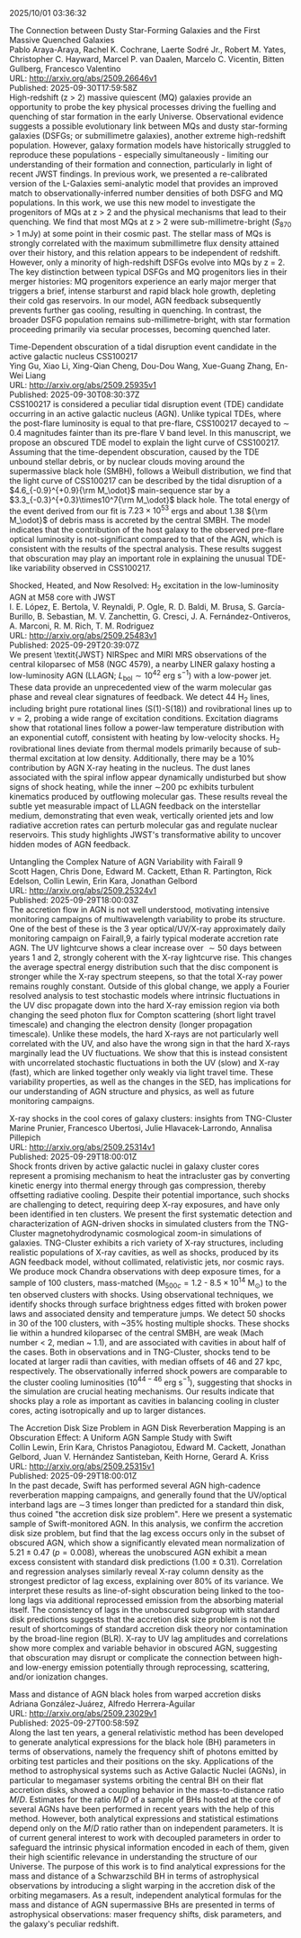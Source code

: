2025/10/01 03:36:32  

The Connection between Dusty Star-Forming Galaxies and the First Massive
  Quenched Galaxies  
Pablo Araya-Araya, Rachel K. Cochrane, Laerte Sodré Jr., Robert M. Yates, Christopher C. Hayward, Marcel P. van Daalen, Marcelo C. Vicentin, Bitten Gullberg, Francesco Valentino  
URL: http://arxiv.org/abs/2509.26646v1  
Published: 2025-09-30T17:59:58Z  
  High-redshift (z &gt; 2) massive quiescent (MQ) galaxies provide an opportunity to probe the key physical processes driving the fuelling and quenching of star formation in the early Universe. Observational evidence suggests a possible evolutionary link between MQs and dusty star-forming galaxies (DSFGs; or submillimetre galaxies), another extreme high-redshift population. However, galaxy formation models have historically struggled to reproduce these populations - especially simultaneously - limiting our understanding of their formation and connection, particularly in light of recent JWST findings. In previous work, we presented a re-calibrated version of the L-Galaxies semi-analytic model that provides an improved match to observationally-inferred number densities of both DSFG and MQ populations. In this work, we use this new model to investigate the progenitors of MQs at z &gt; 2 and the physical mechanisms that lead to their quenching. We find that most MQs at z &gt; 2 were sub-millimetre-bright ($S_{870}$ &gt; 1 mJy) at some point in their cosmic past. The stellar mass of MQs is strongly correlated with the maximum submillimetre flux density attained over their history, and this relation appears to be independent of redshift. However, only a minority of high-redshift DSFGs evolve into MQs by z = 2. The key distinction between typical DSFGs and MQ progenitors lies in their merger histories: MQ progenitors experience an early major merger that triggers a brief, intense starburst and rapid black hole growth, depleting their cold gas reservoirs. In our model, AGN feedback subsequently prevents further gas cooling, resulting in quenching. In contrast, the broader DSFG population remains sub-millimetre-bright, with star formation proceeding primarily via secular processes, becoming quenched later.   

Time-Dependent obscuration of a tidal disruption event candidate in the
  active galactic nucleus CSS100217  
Ying Gu, Xiao Li, Xing-Qian Cheng, Dou-Dou Wang, Xue-Guang Zhang, En-Wei Liang  
URL: http://arxiv.org/abs/2509.25935v1  
Published: 2025-09-30T08:30:37Z  
  CSS100217 is considered a peculiar tidal disruption event (TDE) candidate occurring in an active galactic nucleus (AGN). Unlike typical TDEs, where the post-flare luminosity is equal to that pre-flare, CSS100217 decayed to $\sim$ 0.4 magnitudes fainter than its pre-flare V band level. In this manuscript, we propose an obscured TDE model to explain the light curve of CSS100217. Assuming that the time-dependent obscuration, caused by the TDE unbound stellar debris, or by nuclear clouds moving around the supermassive black hole (SMBH), follows a Weibull distribution, we find that the light curve of CSS100217 can be described by the tidal disruption of a $4.6_{-0.9}^{+0.9}{\rm M_\odot}$ main-sequence star by a $3.3_{-0.3}^{+0.3}\times10^7{\rm M_\odot}$ black hole. The total energy of the event derived from our fit is $7.23\times10^{53}$ ergs and about 1.38 ${\rm M_\odot}$ of debris mass is accreted by the central SMBH. The model indicates that the contribution of the host galaxy to the observed pre-flare optical luminosity is not-significant compared to that of the AGN, which is consistent with the results of the spectral analysis. These results suggest that obscuration may play an important role in explaining the unusual TDE-like variability observed in CSS100217.   

Shocked, Heated, and Now Resolved: H$_2$ excitation in the
  low-luminosity AGN at M58 core with JWST  
I. E. López, E. Bertola, V. Reynaldi, P. Ogle, R. D. Baldi, M. Brusa, S. García-Burillo, B. Sebastian, M. V. Zanchettin, G. Cresci, J. A. Fernández-Ontiveros, A. Marconi, R. M. Rich, T. M. Rodriguez  
URL: http://arxiv.org/abs/2509.25483v1  
Published: 2025-09-29T20:39:07Z  
  We present \textit{JWST} NIRSpec and MIRI MRS observations of the central kiloparsec of M58 (NGC 4579), a nearby LINER galaxy hosting a low-luminosity AGN (LLAGN; $L_\mathrm{bol} \sim 10^{42}$ erg s$^{-1}$) with a low-power jet. These data provide an unprecedented view of the warm molecular gas phase and reveal clear signatures of feedback. We detect 44 H$_2$ lines, including bright pure rotational lines (S(1)-S(18)) and rovibrational lines up to $\nu=2$, probing a wide range of excitation conditions. Excitation diagrams show that rotational lines follow a power-law temperature distribution with an exponential cutoff, consistent with heating by low-velocity shocks. H$_2$ rovibrational lines deviate from thermal models primarily because of sub-thermal excitation at low density. Additionally, there may be a 10% contribution by AGN X-ray heating in the nucleus. The dust lanes associated with the spiral inflow appear dynamically undisturbed but show signs of shock heating, while the inner $\sim$200 pc exhibits turbulent kinematics produced by outflowing molecular gas. These results reveal the subtle yet measurable impact of LLAGN feedback on the interstellar medium, demonstrating that even weak, vertically oriented jets and low radiative accretion rates can perturb molecular gas and regulate nuclear reservoirs. This study highlights JWST's transformative ability to uncover hidden modes of AGN feedback.   

Untangling the Complex Nature of AGN Variability with Fairall 9  
Scott Hagen, Chris Done, Edward M. Cackett, Ethan R. Partington, Rick Edelson, Collin Lewin, Erin Kara, Jonathan Gelbord  
URL: http://arxiv.org/abs/2509.25324v1  
Published: 2025-09-29T18:00:03Z  
  The accretion flow in AGN is not well understood, motivating intensive monitoring campaigns of multiwavelength variability to probe its structure. One of the best of these is the 3 year optical/UV/X-ray approximately daily monitoring campaign on Fairall\,9, a fairly typical moderate accretion rate AGN. The UV lightcurve shows a clear increase over $\sim 50$ days between years 1 and 2, strongly coherent with the X-ray lightcurve rise. This changes the average spectral energy distribution such that the disc component is stronger while the X-ray spectrum steepens, so that the total X-ray power remains roughly constant. Outside of this global change, we apply a Fourier resolved analysis to test stochastic models where intrinsic fluctuations in the UV disc propagate down into the hard X-ray emission region via both changing the seed photon flux for Compton scattering (short light travel timescale) and changing the electron density (longer propagation timescale). Unlike these models, the hard X-rays are not particularly well correlated with the UV, and also have the wrong sign in that the hard X-rays marginally lead the UV fluctuations. We show that this is instead consistent with uncorrelated stochastic fluctuations in both the UV (slow) and X-ray (fast), which are linked together only weakly via light travel time. These variability properties, as well as the changes in the SED, has implications for our understanding of AGN structure and physics, as well as future monitoring campaigns.   

X-ray shocks in the cool cores of galaxy clusters: insights from
  TNG-Cluster  
Marine Prunier, Francesco Ubertosi, Julie Hlavacek-Larrondo, Annalisa Pillepich  
URL: http://arxiv.org/abs/2509.25314v1  
Published: 2025-09-29T18:00:01Z  
  Shock fronts driven by active galactic nuclei in galaxy cluster cores represent a promising mechanism to heat the intracluster gas by converting kinetic energy into thermal energy through gas compression, thereby offsetting radiative cooling. Despite their potential importance, such shocks are challenging to detect, requiring deep X-ray exposures, and have only been identified in ten clusters. We present the first systematic detection and characterization of AGN-driven shocks in simulated clusters from the TNG-Cluster magnetohydrodynamic cosmological zoom-in simulations of galaxies. TNG-Cluster exhibits a rich variety of X-ray structures, including realistic populations of X-ray cavities, as well as shocks, produced by its AGN feedback model, without collimated, relativistic jets, nor cosmic rays. We produce mock Chandra observations with deep exposure times, for a sample of 100 clusters, mass-matched (M$_{500c}=1.2$ - $8.5 \times 10^{14}$ M$_\odot$) to the ten observed clusters with shocks. Using observational techniques, we identify shocks through surface brightness edges fitted with broken power laws and associated density and temperature jumps. We detect 50 shocks in 30 of the 100 clusters, with ~35% hosting multiple shocks. These shocks lie within a hundred kiloparsec of the central SMBH, are weak (Mach number &lt; 2, median ~ 1.1), and are associated with cavities in about half of the cases. Both in observations and in TNG-Cluster, shocks tend to be located at larger radii than cavities, with median offsets of 46 and 27 kpc, respectively. The observationally inferred shock powers are comparable to the cluster cooling luminosities (10$^{44-46}$ erg s$^{-1}$), suggesting that shocks in the simulation are crucial heating mechanisms. Our results indicate that shocks play a role as important as cavities in balancing cooling in cluster cores, acting isotropically and up to larger distances.   

The Accretion Disk Size Problem in AGN Disk Reverberation Mapping is an
  Obscuration Effect: A Uniform AGN Sample Study with Swift  
Collin Lewin, Erin Kara, Christos Panagiotou, Edward M. Cackett, Jonathan Gelbord, Juan V. Hernández Santisteban, Keith Horne, Gerard A. Kriss  
URL: http://arxiv.org/abs/2509.25315v1  
Published: 2025-09-29T18:00:01Z  
  In the past decade, Swift has performed several AGN high-cadence reverberation mapping campaigns, and generally found that the UV/optical interband lags are $\sim$3 times longer than predicted for a standard thin disk, thus coined "the accretion disk size problem". Here we present a systematic sample of Swift-monitored AGN. In this analysis, we confirm the accretion disk size problem, but find that the lag excess occurs only in the subset of obscured AGN, which show a significantly elevated mean normalization of $5.21 \pm 0.47$ ($p = 0.008$), whereas the unobscured AGN exhibit a mean excess consistent with standard disk predictions ($1.00 \pm 0.31$). Correlation and regression analyses similarly reveal X-ray column density as the strongest predictor of lag excess, explaining over 80% of its variance. We interpret these results as line-of-sight obscuration being linked to the too-long lags via additional reprocessed emission from the absorbing material itself. The consistency of lags in the unobscured subgroup with standard disk predictions suggests that the accretion disk size problem is not the result of shortcomings of standard accretion disk theory nor contamination by the broad-line region (BLR). X-ray to UV lag amplitudes and correlations show more complex and variable behavior in obscured AGN, suggesting that obscuration may disrupt or complicate the connection between high- and low-energy emission potentially through reprocessing, scattering, and/or ionization changes.   

Mass and distance of AGN black holes from warped accretion disks  
Adriana González-Juárez, Alfredo Herrera-Aguilar  
URL: http://arxiv.org/abs/2509.23029v1  
Published: 2025-09-27T00:58:59Z  
  Along the last ten years, a general relativistic method has been developed to generate analytical expressions for the black hole (BH) parameters in terms of observations, namely the frequency shift of photons emitted by orbiting test particles and their positions on the sky. Applications of the method to astrophysical systems such as Active Galactic Nuclei (AGNs), in particular to megamaser systems orbiting the central BH on their flat accretion disks, showed a coupling behavior in the mass-to-distance ratio $M/D$. Estimates for the ratio $M/D$ of a sample of BHs hosted at the core of several AGNs have been performed in recent years with the help of this method. However, both analytical expressions and statistical estimations depend only on the $M/D$ ratio rather than on independent parameters. It is of current general interest to work with decoupled parameters in order to safeguard the intrinsic physical information encoded in each of them, given their high scientific relevance in understanding the structure of our Universe. The purpose of this work is to find analytical expressions for the mass and distance of a Schwarzschild BH in terms of astrophysical observations by introducing a slight warping in the accretion disk of the orbiting megamasers. As a result, independent analytical formulas for the mass and distance of AGN supermassive BHs are presented in terms of astrophysical observations: maser frequency shifts, disk parameters, and the galaxy's peculiar redshift.   

